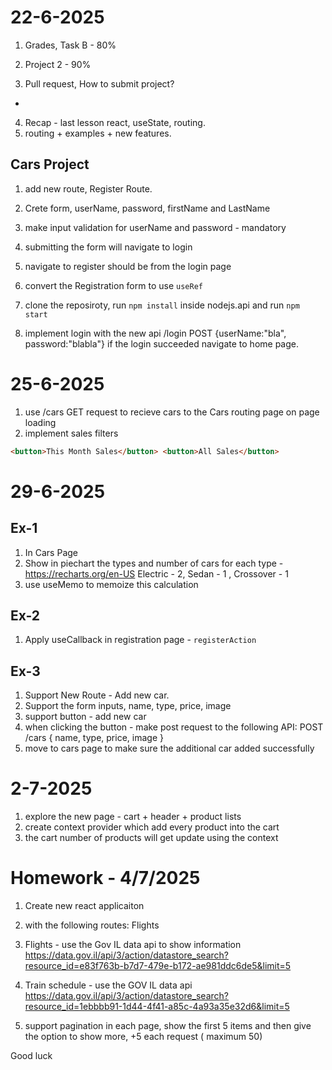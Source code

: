 # 22-6-2025

1. Grades, Task B - 80%
2. Project 2 - 90%

3. Pull request, How to submit project?

-

4. Recap - last lesson react, useState, routing.
5. routing + examples + new features.

## Cars Project

1. add new route, Register Route.
2. Crete form, userName, password, firstName and LastName
3. make input validation for userName and password - mandatory
4. submitting the form will navigate to login
5. navigate to register should be from the login page

6. convert the Registration form to use `useRef`
7. clone the reposiroty, run `npm install` inside nodejs.api and run `npm start`

8. implement login with the new api
   /login POST {userName:"bla", password:"blabla"}
   if the login succeeded navigate to home page.

# 25-6-2025

1. use /cars GET request to recieve cars to the Cars routing page on page loading
2. implement sales filters

```html
<button>This Month Sales</button> <button>All Sales</button>
```

# 29-6-2025

## Ex-1

1. In Cars Page
2. Show in piechart the types and number of cars for each type - https://recharts.org/en-US
   Electric - 2, Sedan - 1 , Crossover - 1
3. use useMemo to memoize this calculation

## Ex-2

1. Apply useCallback in registration page - `registerAction`

## Ex-3

1. Support New Route - Add new car.
2. Support the form inputs, name, type, price, image
3. support button - add new car
4. when clicking the button - make post request to the following API: POST /cars { name, type, price, image }
5. move to cars page to make sure the additional car added successfully

# 2-7-2025

1. explore the new page - cart + header + product lists
2. create context provider which add every product into the cart
3. the cart number of products will get update using the context



# Homework - 4/7/2025
1. Create new react applicaiton
2. with the following routes: Flights 
3. Flights - use the Gov IL data api to show information
https://data.gov.il/api/3/action/datastore_search?resource_id=e83f763b-b7d7-479e-b172-ae981ddc6de5&limit=5
4. Train schedule - use the GOV IL data api
https://data.gov.il/api/3/action/datastore_search?resource_id=1ebbbb91-1d44-4f41-a85c-4a93a35e32d6&limit=5

5. support pagination in each page, show the first 5 items and then give the option to show more, +5 each request ( maximum 50)


Good luck